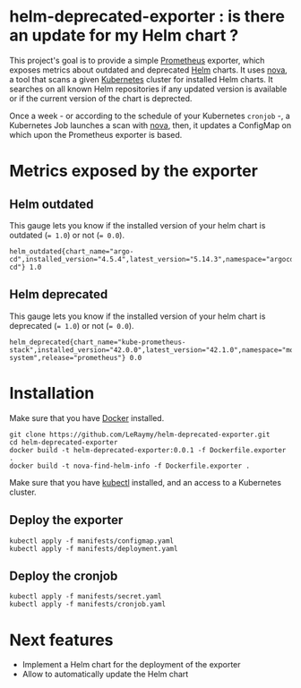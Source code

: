 # helm-deprecated-exporter : is there an update for my Helm chart ?  

This project's goal is to provide a simple [Prometheus](https://prometheus.io/) exporter, which exposes metrics about outdated and deprecated [Helm](https://helm.sh/) charts. It uses [nova](https://github.com/FairwindsOps/nova), a tool that scans a given [Kubernetes](https://kubernetes.io/) cluster for installed Helm charts. It searches on all known Helm repositories if any updated version is available or if the current version of the chart is deprected.  

Once a week - or according to the schedule of your Kubernetes `cronjob` -, a Kubernetes Job launches a scan with [nova](https://github.com/FairwindsOps/nova), then, it updates a ConfigMap on which upon the Prometheus exporter is based.

# Metrics exposed by the exporter  

## Helm outdated

This gauge lets you know if the installed version of your helm chart is outdated (` = 1.0 `) or not (` = 0.0 `).

```
helm_outdated{chart_name="argo-cd",installed_version="4.5.4",latest_version="5.14.3",namespace="argocd",release="argo-cd"} 1.0
```

## Helm deprecated

This gauge lets you know if the installed version of your helm chart is deprecated (` = 1.0 `) or not (` = 0.0 `).

```
helm_deprecated{chart_name="kube-prometheus-stack",installed_version="42.0.0",latest_version="42.1.0",namespace="monitoring-system",release="prometheus"} 0.0
```

# Installation

Make sure that you have [Docker](https://docs.docker.com/get-docker/) installed.  

```
git clone https://github.com/LeRaymy/helm-deprecated-exporter.git
cd helm-deprecated-exporter
docker build -t helm-deprecated-exporter:0.0.1 -f Dockerfile.exporter .
docker build -t nova-find-helm-info -f Dockerfile.exporter .
```

Make sure that you have [kubectl](https://kubernetes.io/docs/tasks/tools/) installed, and an access to a Kubernetes cluster.  


## Deploy the exporter

```
kubectl apply -f manifests/configmap.yaml
kubectl apply -f manifests/deployment.yaml
```

## Deploy the cronjob

```
kubectl apply -f manifests/secret.yaml
kubectl apply -f manifests/cronjob.yaml
```

# Next features
 - Implement a Helm chart for the deployment of the exporter
 - Allow to automatically update the Helm chart